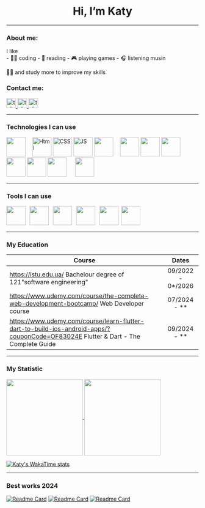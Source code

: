 <h1 align="center">Hi, I’m Katy</h1>
<hr>

### About me:

<p>I like
 <br>
- 👩‍💻 coding
- 📖 reading
- 🎮 playing games
- 🎧 listening musin

<p>👩‍🎓 and study more to improve my skills</p>
</p>

### Contact me:
<a href="https://t.me/Common_goose" target="_blank">
    <img src="https://img.shields.io/badge/Telegram-phone?style=for-the-badge&logo=telegram&logoColor=%2326A5E4&labelColor=black&color=%2327E7A1" height="25" alt="telegram logo"  />
  </a><a href="mailto:ekaterina.grabovik@gmail.com">
 <img src="https://img.shields.io/badge/Gmail-mail?style=for-the-badge&logo=gmail&logoColor=%23EA4335&logoSize=auto&labelColor=black&color=%23BD332D" height="25" alt="telegram logo"  />
</a><a href="mailto:discord:love.death.gooses">
 <img src="https://img.shields.io/badge/Discord-d?style=for-the-badge&logo=discord&logoColor=%235865F2&logoSize=auto&labelColor=black&color=blue" height="25" alt="telegram logo"  />
</a>

<hr>


### Technologies I can use
<p>
 <img src="https://cdn.jsdelivr.net/gh/devicons/devicon@latest/icons/git/git-original.svg" width="50" />&emsp;
 
 <img src="https://raw.githubusercontent.com/bablubambal/All_logo_and_pictures/1ac69ce5fbc389725f16f989fa53c62d6e1b4883/social%20icons/html5.svg" alt="Html"  width="50" />
 <img src="https://raw.githubusercontent.com/bablubambal/All_logo_and_pictures/1ac69ce5fbc389725f16f989fa53c62d6e1b4883/social%20icons/css3.svg" alt="CSS"  width="50" /> 
 <img src="https://raw.githubusercontent.com/bablubambal/All_logo_and_pictures/1ac69ce5fbc389725f16f989fa53c62d6e1b4883/social%20icons/javascript.svg" alt="JS"  width="50" /> 
 <img src="https://cdn.jsdelivr.net/gh/devicons/devicon@latest/icons/jquery/jquery-original.svg" width="50"/>&emsp;

 <img src="https://cdn.jsdelivr.net/gh/devicons/devicon@latest/icons/bootstrap/bootstrap-original.svg" width="50" />
 <img src="https://cdn.jsdelivr.net/gh/devicons/devicon@latest/icons/nodejs/nodejs-original.svg" width="50" />
 <img src="https://cdn.jsdelivr.net/gh/devicons/devicon@latest/icons/npm/npm-original-wordmark.svg" width="50" />
 <img src="https://cdn.jsdelivr.net/gh/devicons/devicon@latest/icons/express/express-original.svg" width="50" />                           
 <img src="https://github.com/user-attachments/assets/7d11ffce-edb1-4e74-b5f8-9a1443e63993" width="50px">
 <img src="https://cdn.jsdelivr.net/gh/devicons/devicon@latest/icons/axios/axios-plain.svg" width="50px" /> &emsp;
  
 <img src="https://cdn.jsdelivr.net/gh/devicons/devicon@latest/icons/csharp/csharp-original.svg" width="50px" />

          
</p>
<hr>

### Tools I can use
<p>

 <img src="https://cdn.jsdelivr.net/gh/devicons/devicon@latest/icons/vscode/vscode-original.svg" width="50" />&ensp;
 <img src="https://cdn.jsdelivr.net/gh/devicons/devicon@latest/icons/visualstudio/visualstudio-original.svg" width="50" />&ensp;
 <img src="https://cdn.jsdelivr.net/gh/devicons/devicon@latest/icons/postman/postman-original.svg" width="50"  />&ensp;
 <img src="https://cdn.jsdelivr.net/gh/devicons/devicon@latest/icons/postgresql/postgresql-original.svg"  width="50"/>&ensp;
 <img src="https://cdn.jsdelivr.net/gh/devicons/devicon@latest/icons/dbeaver/dbeaver-original.svg" width="50"/>&ensp;<img 
 src="https://cdn.jsdelivr.net/gh/devicons/devicon@latest/icons/canva/canva-original.svg" width="50"/>&ensp;
          
</p>
<hr>

### My Education
| Course                                                                                                                                | Dates                |
| ------------------------------------------------------------------------------------------------------------------------------------- | :------------------: |
| https://istu.edu.ua/ Bachelour degree of 121"software engineering"                                                                    | 09/2022  -  0*/2026  |
| https://www.udemy.com/course/the-complete-web-development-bootcamp/ Web Developer course                                              | 07/2024 - **         |
| https://www.udemy.com/course/learn-flutter-dart-to-build-ios-android-apps/?couponCode=OF83024E Flutter & Dart - The Complete Guide    | 09/2024 - **         |
 <hr>
 
### My Statistic

<!---[![trophy](https://github-profile-trophy.vercel.app/?username=KaterinaGrabovyk&theme=algolia)](https://github.com/KaterinaGrabovyk/github-profile-trophy)--->

<p>
<a href="https://github.com/KaterinaGrabovyk/github-readme-stats">
  <img height=200 align="center" src="https://github-readme-stats.vercel.app/api?username=KaterinaGrabovyk&show_icons=true&theme=yeblu&layout=compact&langs_count=8&card_width=320" />
</a>
<a href="[https://github.com/anuraghazra/convoychat](https://github.com/KaterinaGrabovyk/github-readme-stats)">
  <img height=200 align="center" src="https://github-readme-stats.vercel.app/api/top-langs/?username=KaterinaGrabovyk&theme=yeblu&layout=donut&langs_count=8&card_width=320" />
</a>
</p>

[![Katy's WakaTime stats](https://github-readme-stats.vercel.app/api/wakatime?username=KatyGrab&layout=compact&theme=algolia)](https://wakatime.com/@KatyGrab)

<hr>

### Best works 2024

[![Readme Card](https://github-readme-stats.vercel.app/api/pin/?username=KaterinaGrabovyk&repo=Kursova&theme=yeblu)](https://github.com/KaterinaGrabovyk/Kursova)
[![Readme Card](https://github-readme-stats.vercel.app/api/pin/?username=KaterinaGrabovyk&repo=TV-Shows&theme=yeblu)](https://github.com/KaterinaGrabovyk/TV-Shows)
[![Readme Card](https://github-readme-stats.vercel.app/api/pin/?username=KaterinaGrabovyk&repo=book-notes&theme=yeblu)](https://github.com/KaterinaGrabovyk/book-notes)
<!---
KaterinaGrabovyk/KaterinaGrabovyk is a ✨ special ✨ repository because its `README.md` (this file) appears on your GitHub profile.
You can click the Preview link to take a look at your changes.
--->
